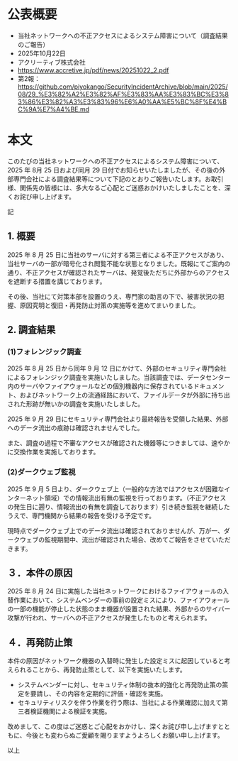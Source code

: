 # 公表概要
- 当社ネットワークへの不正アクセスによるシステム障害について（調査結果のご報告） 
- 2025年10月22日
- アクリーティブ株式会社
- https://www.accretive.jp/pdf/news/20251022_2.pdf
- 第2報：https://github.com/piyokango/SecurityIncidentArchive/blob/main/2025/08/29_%E3%82%A2%E3%82%AF%E3%83%AA%E3%83%BC%E3%83%86%E3%82%A3%E3%83%96%E6%A0%AA%E5%BC%8F%E4%BC%9A%E7%A4%BE.md

# 本文
このたびの当社ネットワークへの不正アクセスによるシステム障害について、2025 年 8月 25 日および同月 29 日付でお知らせいたしましたが、その後の外部専門会社による調査結果等について下記のとおりご報告いたします。お取引様、関係先の皆様には、多大なるご心配とご迷惑おかけいたしましたことを、深くお詫び申し上げます。

記

## 1. 概要
2025 年 8 月 25 日に当社のサーバに対する第三者による不正アクセスがあり、当社サーバの一部が暗号化され閲覧不能な状態となりました。既報にてご案内の通り、不正アクセスが確認されたサーバは、発覚後ただちに外部からのアクセスを遮断する措置を講じております。

その後、当社にて対策本部を設置のうえ、専門家の助言の下で、被害状況の把握、原因究明と復旧・再発防止対策の実施等を進めてまいりました。

## 2. 調査結果
### (1)フォレンジック調査
2025 年 8 月 25 日から同年 9 月 12 日にかけて、外部のセキュリティ専門会社によるフォレンジック調査を実施いたしました。当該調査では、データセンター内のサーバやファイアウォールなどの個別機器内に保存されているドキュメント、およびネットワーク上の流通経路において、ファイルデータが外部に持ち出された形跡が無いかの調査を実施いたしました。

2025 年 9 月 29 日にセキュリティ専門会社より最終報告を受領した結果、外部へのデータ流出の痕跡は確認されませんでした。

また、調査の過程で不審なアクセスが確認された機器等につきましては、速やかに交換作業を実施しております。

### (2)ダークウェブ監視
2025 年 9 月 5 日より、ダークウェブ上（一般的な方法ではアクセスが困難なインターネット領域）での情報流出有無の監視を行っております。（不正アクセスの発生日に遡り、情報流出の有無を調査しております）引き続き監視を継続したうえで、専門機関から結果の報告を受ける予定です。

現時点でダークウェブ上でのデータ流出は確認されておりませんが、万が一、ダークウェブの監視期間中、流出が確認された場合、改めてご報告をさせていただきます。

## ３．本件の原因
2025 年 8 月 24 日に実施した当社ネットワークにおけるファイアウォールの入替作業において、システムベンダーの事前の設定ミスにより、ファイアウォールの一部の機能が停止した状態のまま機器が設置された結果、外部からのサイバー攻撃が行われ、サーバへの不正アクセスが発生したものと考えられます。

## ４．再発防止策
本件の原因がネットワーク機器の入替時に発生した設定ミスに起因していると考えられることから、再発防止策として、以下を実施いたします。

- システムベンダーに対し、セキュリティ体制の抜本的強化と再発防止策の策定を要請し、その内容を定期的に評価・確認を実施。
- セキュリティリスクを伴う作業を行う際は、当社による作業確認に加えて第三者検証機関による検証を実施。

改めまして、この度はご迷惑とご心配をおかけし、深くお詫び申し上げますとともに、今後とも変わらぬご愛顧を賜りますようよろしくお願い申し上げます。

以上 
